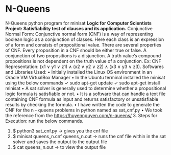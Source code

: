 # N-Queens
N-Queens python program for minisat
**Logic for Computer Scientists**
**Project: Satisfiability test of clauses and its application.**
Conjunctive Normal Form:
Conjunctive normal form (CNF) is a way of representing boolean logic as a conjunction of 
classes. Here each class is an expression of a form and consists of propositional value. 
There are several properties of CNF. Every proposition in a CNF should be either true or 
false. A conjunction of two propositions is a disjunction. A truth value’s compound 
propositions is not dependent on the truth value of a conjunction.
Ex: CNF Representation:
(x1 ∨ y1 ∨ z1) ∧ (x2 ∨ y2 ∨ z2) ∧ (x3 ∨ y3 ∨ z3).
Softwares and Libraries Used:
• Initially installed the Linux OS environment in an Oracle VM VirtualBox Manager
• In the Ubuntu terminal installed the minisat using the below commands
✓ sudo apt-get update
✓ sudo apt-get install minisat
• A sat solver is generally used to determine whether a propositional logic formula is 
satisfiable or not.
• It is a software that can handle a text file containing CNF formula as input and 
returns satisfactory or unsatisfiable results by checking the formula.
• I have written the code to generate the CNF for the n - queens problems in python 
named as sat_cnf.py 
• We took the reference from the https://huyennguyen.com/n-queens/
3. Steps for Execution: run the below commands.
1. $ python3 sat_cnf.py → gives you the cnf file 
2. $ minisat queens_n.cnf queens_n.out → runs the cnf file within in the sat solver and 
saves the output to the output file
3. $ cat queens_n.out → to view the output file
